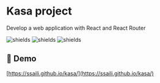 <h1 id="title">Kasa project</h1>
<p id="description">Develop a web application with React and React Router</p>

<p><img src="https://img.shields.io/badge/HTML5-ed5f25" alt="shields"> <img src="https://img.shields.io/badge/Sass-cd669a" alt="shields"> <img src="https://img.shields.io/badge/JavaScript-f6de18" alt="shields"></p>

<h2>🚀 Demo</h2>

[https://ssaili.github.io/kasa/](https://ssaili.github.io/kasa/)
